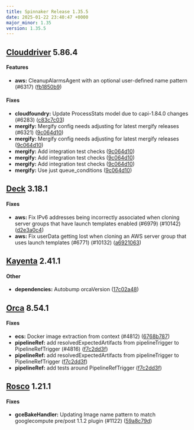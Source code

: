 ```yaml
---
title: Spinnaker Release 1.35.5
date: 2025-01-22 23:40:47 +0000
major_minor: 1.35
version: 1.35.5
---
```


## [Clouddriver](#clouddriver) 5.86.4

#### Features

* **aws:**   CleanupAlarmsAgent with an optional user-defined name pattern (#6317) ([fb1850b9](https://github.com/spinnaker/clouddriver/commit/fb1850b9607a081def5b6e76abacbb4ea312d99e))

#### Fixes

* **cloudfoundry:**   Update ProcessStats model due to capi-1.84.0 changes (#6283) ([c83c7c03](https://github.com/spinnaker/clouddriver/commit/c83c7c03c629c507e4dd6b6d8eb4488a7367a1ac))
* **mergify:**   Mergify config needs adjusting for latest mergify releases (#6321) ([9c064d10](https://github.com/spinnaker/clouddriver/commit/9c064d10e3efcb70bce2e895acf8bce78fdb77e5))
* **mergify:**   Mergify config needs adjusting for latest mergify releases ([9c064d10](https://github.com/spinnaker/clouddriver/commit/9c064d10e3efcb70bce2e895acf8bce78fdb77e5))
* **mergify:**   Add integration test checks ([9c064d10](https://github.com/spinnaker/clouddriver/commit/9c064d10e3efcb70bce2e895acf8bce78fdb77e5))
* **mergify:**   Add integration test checks ([9c064d10](https://github.com/spinnaker/clouddriver/commit/9c064d10e3efcb70bce2e895acf8bce78fdb77e5))
* **mergify:**   Add integration test checks ([9c064d10](https://github.com/spinnaker/clouddriver/commit/9c064d10e3efcb70bce2e895acf8bce78fdb77e5))
* **mergify:**   Use just queue_conditions ([9c064d10](https://github.com/spinnaker/clouddriver/commit/9c064d10e3efcb70bce2e895acf8bce78fdb77e5))

## [Deck](#deck) 3.18.1

#### Fixes

* **aws:**   Fix IPv6 addresses being incorrectly associated when cloning server groups that have launch templates enabled (#6979) (#10142) ([d2e3a0c4](https://github.com/spinnaker/deck/commit/d2e3a0c4e4d54cb4b539d032783343939165e1fa))
* **aws:**   Fix userData getting lost when cloning an AWS server group that uses launch templates (#6771) (#10132) ([a6921063](https://github.com/spinnaker/deck/commit/a6921063b5809c6cb798c9d2d66a255bbb294a80))

## [Kayenta](#kayenta) 2.41.1

#### Other

* **dependencies:**   Autobump orcaVersion ([17c02a48](https://github.com/spinnaker/kayenta/commit/17c02a482ba7efb3aa5dce8f424e7b2e38c006a2))

## [Orca](#orca) 8.54.1

#### Fixes

* **ecs:**   Docker image extraction from context (#4812) ([6768b787](https://github.com/spinnaker/orca/commit/6768b787a7dee2368f2d9bd9e48f4e50e9574fb3))
* **pipelineRef:**   add resolvedExpectedArtifacts from pipelineTrigger to PipelineRefTrigger (#4816) ([f7c2dd3f](https://github.com/spinnaker/orca/commit/f7c2dd3f5e0f5c714c0243d5884c6fd221b8b280))
* **pipelineRef:**   add resolvedExpectedArtifacts from pipelineTrigger to PipelineRefTrigger ([f7c2dd3f](https://github.com/spinnaker/orca/commit/f7c2dd3f5e0f5c714c0243d5884c6fd221b8b280))
* **pipelineRef:**   add tests around PipelineRefTrigger ([f7c2dd3f](https://github.com/spinnaker/orca/commit/f7c2dd3f5e0f5c714c0243d5884c6fd221b8b280))

## [Rosco](#rosco) 1.21.1

#### Fixes

* **gceBakeHandler:**   Updating Image name pattern to match googlecompute pre/post 1.1.2 plugin (#1122) ([59a8c79d](https://github.com/spinnaker/rosco/commit/59a8c79d04a03fe218a8217a74c24da79a46b7b2))
